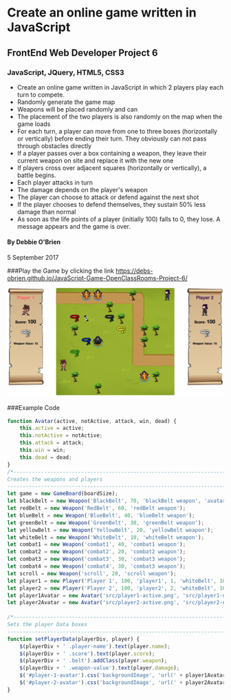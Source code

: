 # Create an online game written in JavaScript
## FrontEnd Web Developer Project 6
### JavaScript, JQuery, HTML5, CSS3


* Create an online game written in JavaScript in which 2 players play each turn to compete. 
* Randomly generate the game map
* Weapons will be placed randomly and can 
* The placement of the two players is also randomly on the map when the game loads
* For each turn, a player can move from one to three boxes (horizontally or vertically) before ending their turn. They obviously can not pass through obstacles directly
* If a player passes over a box containing a weapon, they leave their current weapon on site and replace it with the new one
* If players cross over adjacent squares (horizontally or vertically), a battle begins.
* Each player attacks in turn
* The damage depends on the player's weapon
* The player can choose to attack or defend against the next shot
* If the player chooses to defend themselves, they sustain 50% less damage than normal
* As soon as the life points of a player (initially 100) falls to 0, they lose. A message appears and the game is over.

#### By Debbie O'Brien
5 September 2017


###Play the Game by clicking the link
https://debs-obrien.github.io/JavaScript-Game-OpenClassRooms-Project-6/

![Screenshot](src/game_screenshot.png)

###Example Code
```javascript
function Avatar(active, notActive, attack, win, dead) {
    this.active = active;
    this.notActive = notActive;
    this.attack = attack;
    this.win = win;
    this.dead = dead;
}
/*--------------------------------------------------------------------------------------------
Creates the weapons and players
--------------------------------------------------------------------------------------------*/
let game = new GameBoard(boardSize);
let blackBelt = new Weapon('BlackBelt', 70, 'blackBelt weapon', 'avatarWin');
let redBelt = new Weapon('RedBelt', 60, 'redBelt weapon');
let blueBelt = new Weapon('BlueBelt', 40, 'blueBelt weapon');
let greenBelt = new Weapon('GreenBelt', 30, 'greenBelt weapon');
let yellowBelt = new Weapon('YellowBelt', 20, 'yellowBelt weapon');
let whiteBelt = new Weapon('WhiteBelt', 10, 'whiteBelt weapon');
let combat1 = new Weapon('combat1', 40, 'combat1 weapon');
let combat2 = new Weapon('combat2', 20, 'combat2 weapon');
let combat3 = new Weapon('combat3', 30, 'combat3 weapon');
let combat4 = new Weapon('combat4', 30, 'combat3 weapon');
let scroll = new Weapon('scroll', 20, 'scroll weapon');
let player1 = new Player('Player 1', 100, 'player1', 1, 'whiteBelt', 10, 'avatar');
let player2 = new Player('Player 2', 100, 'player2', 2, 'whiteBelt', 10, 'avatar');
let player1Avatar = new Avatar('src/player1-active.png', 'src/player1-not-active.png', 'src/player1-attack.png', 'src/player1-win.png', 'src/player1-dead.png');
let player2Avatar = new Avatar('src/player2-active.png', 'src/player2-not-active.png', 'src/player2-attack.png', 'src/player2-win.png', 'src/player2-dead.png');

/*--------------------------------------------------------------------------------------------
Sets the player Data boxes
--------------------------------------------------------------------------------------------*/
function setPlayerData(playerDiv, player) {
    $(playerDiv + ' .player-name').text(player.name);
    $(playerDiv + ' .score').text(player.score);
    $(playerDiv + ' .belt').addClass(player.weapon);
    $(playerDiv + ' .weapon-value').text(player.damage);
    $('#player-1-avatar').css('backgroundImage', 'url(' + player1Avatar.active + ')');
    $('#player-2-avatar').css('backgroundImage', 'url(' + player2Avatar.notActive + ')');
}
```